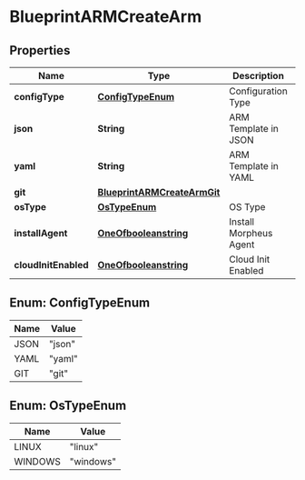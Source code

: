 

# BlueprintARMCreateArm

## Properties

Name | Type | Description | Notes
------------ | ------------- | ------------- | -------------
**configType** | [**ConfigTypeEnum**](#ConfigTypeEnum) | Configuration Type | 
**json** | **String** | ARM Template in JSON |  [optional]
**yaml** | **String** | ARM Template in YAML |  [optional]
**git** | [**BlueprintARMCreateArmGit**](BlueprintARMCreateArmGit.md) |  |  [optional]
**osType** | [**OsTypeEnum**](#OsTypeEnum) | OS Type |  [optional]
**installAgent** | [**OneOfbooleanstring**](OneOfbooleanstring.md) | Install Morpheus Agent |  [optional]
**cloudInitEnabled** | [**OneOfbooleanstring**](OneOfbooleanstring.md) | Cloud Init Enabled |  [optional]



## Enum: ConfigTypeEnum

Name | Value
---- | -----
JSON | &quot;json&quot;
YAML | &quot;yaml&quot;
GIT | &quot;git&quot;



## Enum: OsTypeEnum

Name | Value
---- | -----
LINUX | &quot;linux&quot;
WINDOWS | &quot;windows&quot;



